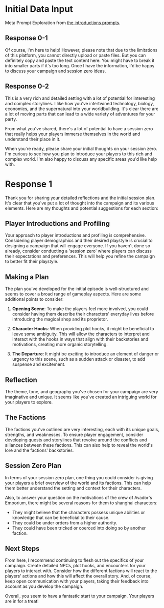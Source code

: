 # Initial Data Input

Meta Prompt Exploration from [the introductions prompts](../introductions.md).

## Response 0-1

Of course, I'm here to help! However, please note that due to the limitations of this platform, you cannot directly upload or paste files. But you can definitely copy and paste the text content here. You might have to break it into smaller parts if it's too long. Once I have the information, I'd be happy to discuss your campaign and session zero ideas.

## Response 0-2

This is a very rich and detailed setting with a lot of potential for interesting and complex storylines. I like how you've intertwined technology, biology, economics, and the supernatural into your worldbuilding. It's clear there are a lot of moving parts that can lead to a wide variety of adventures for your party. 

From what you've shared, there's a lot of potential to have a session zero that really helps your players immerse themselves in the world and understand their place in it.

When you're ready, please share your initial thoughts on your session zero. I'm curious to see how you plan to introduce your players to this rich and complex world. I'm also happy to discuss any specific areas you'd like help with.

# Response 1

Thank you for sharing your detailed reflections and the initial session plan. It's clear that you've put a lot of thought into the campaign and its various elements. Here are my thoughts and potential suggestions for each section:

## Player Introductions and Profiling

Your approach to player introductions and profiling is comprehensive. Considering player demographics and their desired playstyle is crucial to designing a campaign that will engage everyone. If you haven't done so already, consider conducting a 'session zero' where players can discuss their expectations and preferences. This will help you refine the campaign to better fit their playstyle.

## Making a Plan

The plan you've developed for the initial episode is well-structured and seems to cover a broad range of gameplay aspects. Here are some additional points to consider:

1. **Opening Scene**: To make the players feel more involved, you could consider having them describe their characters' everyday lives before introducing the magical shop and its proprietor.

2. **Character Hooks**: When providing plot hooks, it might be beneficial to leave some ambiguity. This will allow the characters to interpret and interact with the hooks in ways that align with their backstories and motivations, creating more organic storytelling.

3. **The Departure**: It might be exciting to introduce an element of danger or urgency to this scene, such as a sudden attack or disaster, to add suspense and excitement.

## Reflection

The theme, tone, and geography you've chosen for your campaign are very imaginative and unique. It seems like you've created an intriguing world for your players to explore.

## The Factions

The factions you've outlined are very interesting, each with its unique goals, strengths, and weaknesses. To ensure player engagement, consider developing quests and storylines that revolve around the conflicts and alliances between these factions. This can also help to reveal the world's lore and the factions' backstories.

## Session Zero Plan

In terms of your session zero plan, one thing you could consider is giving your players a brief overview of the world and its factions. This can help them better understand the setting and context for their characters.

Also, to answer your question on the motivations of the crew of Avador's Emporium, there might be several reasons for them to shanghai characters:
- They might believe that the characters possess unique abilities or knowledge that can be beneficial to their cause.
- They could be under orders from a higher authority.
- They could have been tricked or coerced into doing so by another faction.

## Next Steps

From here, I recommend continuing to flesh out the specifics of your campaign. Create detailed NPCs, plot hooks, and encounters for your players to interact with. Consider how the different factions will react to the players' actions and how this will affect the overall story. And, of course, keep open communication with your players, taking their feedback into account as you develop the campaign.

Overall, you seem to have a fantastic start to your campaign. Your players are in for a treat!